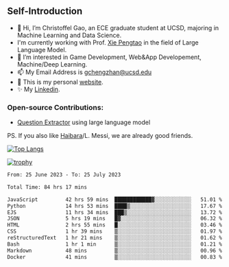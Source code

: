## Self-Introduction
- 👋 Hi, I’m Christoffel Gao, an ECE graduate student at UCSD, majoring in Machine Learning and Data Science.
- I'm currently working with Prof. [Xie Pengtao](https://pengtaoxie.github.io/) in the field of Large Language Model.
- 👀 I’m interested in Game Development, Web&App Developement, Machine/Deep Learning.
- 📫 My Email Address is gchengzhan@ucsd.edu
- 🌱 This is my personal [website](https://gaochengzhan.github.io/).
- ✨ My [Linkedin](https://www.linkedin.com/in/chengzhan-christoffel-gao/).

### Open-source Contributions:
- [Question Extractor](https://github.com/nestordemeure/question_extractor) using large language model

PS. If you also like [Haibara](https://www.detectiveconanworld.com/wiki/Ai_Haibara)/L. Messi, we are already good friends.

[![Top Langs](https://github-readme-stats.vercel.app/api/top-langs/?username=gaochengzhan&layout=compact&exclude_repo=CNN-based-Image-Recognition-for-AsianGiant-Hornets,Machine-Learning-and-Data-Computing-Tongji,NLP-on-Blogs-during-COVID-19-Pandemic,CSE258-Web-Mining-and-Recommder-System,Stock-Prediction-using-LSTM-Model)](https://github.com/anuraghazra/github-readme-stats)

[![trophy](https://github-profile-trophy.vercel.app/?username=gaochengzhan&theme=flat&row=1&margin-w=12)](https://github.com/ryo-ma/github-profile-trophy)

<!--START_SECTION:waka-->

```txt
From: 25 June 2023 - To: 25 July 2023

Total Time: 84 hrs 17 mins

JavaScript         42 hrs 59 mins  ████████████▓░░░░░░░░░░░░   51.01 %
Python             14 hrs 53 mins  ████▒░░░░░░░░░░░░░░░░░░░░   17.67 %
EJS                11 hrs 34 mins  ███▒░░░░░░░░░░░░░░░░░░░░░   13.72 %
JSON               5 hrs 19 mins   █▓░░░░░░░░░░░░░░░░░░░░░░░   06.32 %
HTML               2 hrs 55 mins   █░░░░░░░░░░░░░░░░░░░░░░░░   03.46 %
CSS                1 hr 39 mins    ▒░░░░░░░░░░░░░░░░░░░░░░░░   01.97 %
reStructuredText   1 hr 21 mins    ▒░░░░░░░░░░░░░░░░░░░░░░░░   01.62 %
Bash               1 hr 1 min      ▒░░░░░░░░░░░░░░░░░░░░░░░░   01.21 %
Markdown           48 mins         ▒░░░░░░░░░░░░░░░░░░░░░░░░   00.96 %
Docker             41 mins         ▒░░░░░░░░░░░░░░░░░░░░░░░░   00.83 %
```

<!--END_SECTION:waka-->

<!---
gaochengzhan/gaochengzhan is a ✨ special ✨ repository because its `README.md` (this file) appears on your GitHub profile.
You can click the Preview link to take a look at your changes.
--->
